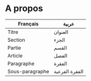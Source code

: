 # A propos

Français        | عربية
----------------|---------------
Titre           | العنوان
Section         | الجزء
Partie          | القسم
Article         | الفصل
Paragraphe      | الفقرة
Sous-paragraphe | الفقرة الفرعية
